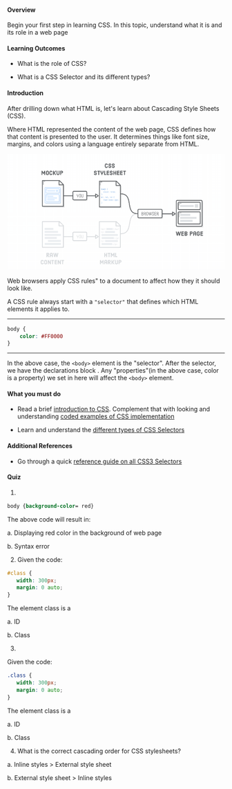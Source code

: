 #### Overview

Begin your first step in learning CSS. In this topic, understand what it is and its role in a web page     

#### Learning Outcomes

- What is the role of CSS?

- What is a CSS Selector and its different types?

#### Introduction
After drilling down what HTML is, let's learn about Cascading Style Sheets (CSS). 

Where HTML represented the content of the web page, CSS defines how that content is presented to the user. It determines things like font size, margins, and colors using a language entirely separate from HTML.

![](images/css_2.png)

Web browsers apply CSS rules" to a document to affect how they it should look like. 

A CSS rule always start with a `"selector"` that defines which HTML elements it applies to. 

***
```css
body {
    color: #FF0000
}
```
***

In the above case, the `<body>` element is the "selector". After the selector, we have the declarations block . Any "properties"(in the above case, color is a property) we set in here will affect the `<body>` element.


#### What you must do

- Read a brief [introduction to CSS](https://www.yourhtmlsource.com/stylesheets/introduction.html). Complement that with looking and understanding [coded examples of CSS implementation](https://www.w3schools.com/whatis/whatis_css.asp)


- Learn and understand the [different types of CSS Selectors](https://www.sitepoint.com/css-selectors/) 


#### Additional References

- Go through a quick [reference guide on all CSS3 Selectors](https://htmldog.com/references/css/selectors/)

#### Quiz

1. 
```css
body {background-color= red}
```
The above code will result in:

a. Displaying red color in the background of web page

b. Syntax error 

2. Given the code:
```css
#class {
   width: 300px;
   margin: 0 auto;
}
```
The element class is a 

a. ID 

b. Class

3.
Given the code:
```css
.class {
   width: 300px;
   margin: 0 auto;
}
```
The element class is a 

a. ID

b. Class 

4. What is the correct cascading order for CSS stylesheets?

a.  Inline styles > External style sheet

b.  External style sheet > Inline styles  


